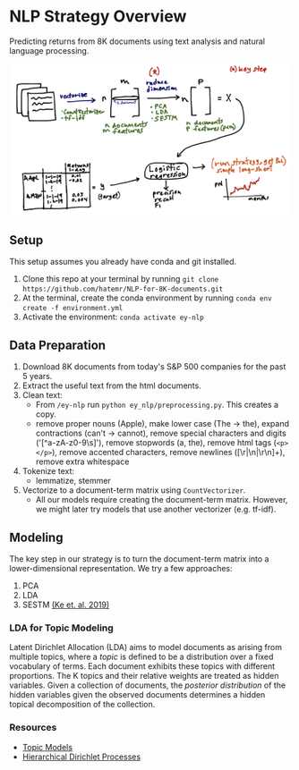 # NLP Strategy Overview
Predicting returns from 8K documents using text analysis and natural language processing.

![strategy](images/strategy_overview.png)

## Setup
This setup assumes you already have conda and git installed.
1. Clone this repo at your terminal by running `git clone https://github.com/hatemr/NLP-for-8K-documents.git`
2. At the terminal, create the conda environment by running `conda env create -f environment.yml`
3. Activate the environment: `conda activate ey-nlp`

## Data Preparation
1. Download 8K documents from today's S&P 500 companies for the past 5 years.
2. Extract the useful text from the html documents.
3. Clean text: 
    * From `/ey-nlp` run `python ey_nlp/preprocessing.py`. This creates a copy.
    * remove proper nouns (Apple), make lower case (The -> the), expand contractions (can't -> cannot), remove special characters and digits ('[^a-zA-z0-9\s]'), remove stopwords (a, the), remove html tags (`<p></p>`), remove accented characters, remove newlines ([\r|\n|\r\n]+), remove extra whitespace
4. Tokenize text:
    * lemmatize, stemmer
5. Vectorize to a document-term matrix using `CountVectorizer`.
    * All our models require creating the document-term matrix. However, we 
  might later try models that use another vectorizer (e.g. tf-idf).
  
## Modeling
The key step in our strategy is to turn the document-term matrix into a
lower-dimensional representation. We try a few approaches:
1. PCA
2. LDA
3. SESTM [(Ke et. al. 2019)](references/Predicting_Returns_with_Text_Data.pdf)

### LDA for Topic Modeling
Latent Dirichlet Allocation (LDA) aims to model documents as arising from multiple topics, where a _topic_ is defined to be a distribution over a fixed vocabulary of terms. Each document exhibits these topics with different proportions. The K topics and their relative weights are treated as hidden variables. Given a collection of documents, the _posterior distribution_ of the hidden variables given the observed documents determines a hidden topical decomposition of the collection. 

### Resources
* [Topic Models](http://citeseerx.ist.psu.edu/viewdoc/download?doi=10.1.1.186.4283&rep=rep1&type=pdf)
* [Hierarchical Dirichlet Processes](https://www.stat.berkeley.edu/~aldous/206-Exch/Papers/hierarchical_dirichlet.pdf)